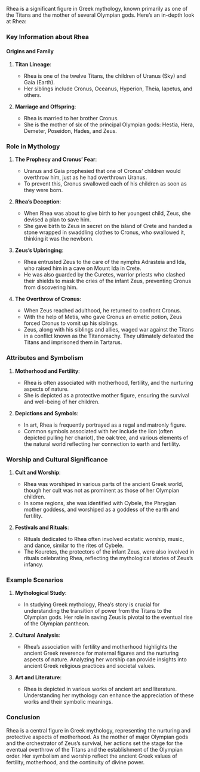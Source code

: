 Rhea is a significant figure in Greek mythology, known primarily as one of the Titans and the mother of several Olympian gods. Here’s an in-depth look at Rhea:

### Key Information about Rhea

#### Origins and Family
1. **Titan Lineage**:
   - Rhea is one of the twelve Titans, the children of Uranus (Sky) and Gaia (Earth).
   - Her siblings include Cronus, Oceanus, Hyperion, Theia, Iapetus, and others.

2. **Marriage and Offspring**:
   - Rhea is married to her brother Cronus.
   - She is the mother of six of the principal Olympian gods: Hestia, Hera, Demeter, Poseidon, Hades, and Zeus.

### Role in Mythology

1. **The Prophecy and Cronus’ Fear**:
   - Uranus and Gaia prophesied that one of Cronus’ children would overthrow him, just as he had overthrown Uranus.
   - To prevent this, Cronus swallowed each of his children as soon as they were born.

2. **Rhea’s Deception**:
   - When Rhea was about to give birth to her youngest child, Zeus, she devised a plan to save him.
   - She gave birth to Zeus in secret on the island of Crete and handed a stone wrapped in swaddling clothes to Cronus, who swallowed it, thinking it was the newborn.

3. **Zeus’s Upbringing**:
   - Rhea entrusted Zeus to the care of the nymphs Adrasteia and Ida, who raised him in a cave on Mount Ida in Crete.
   - He was also guarded by the Curetes, warrior priests who clashed their shields to mask the cries of the infant Zeus, preventing Cronus from discovering him.

4. **The Overthrow of Cronus**:
   - When Zeus reached adulthood, he returned to confront Cronus.
   - With the help of Metis, who gave Cronus an emetic potion, Zeus forced Cronus to vomit up his siblings.
   - Zeus, along with his siblings and allies, waged war against the Titans in a conflict known as the Titanomachy. They ultimately defeated the Titans and imprisoned them in Tartarus.

### Attributes and Symbolism
1. **Motherhood and Fertility**:
   - Rhea is often associated with motherhood, fertility, and the nurturing aspects of nature.
   - She is depicted as a protective mother figure, ensuring the survival and well-being of her children.

2. **Depictions and Symbols**:
   - In art, Rhea is frequently portrayed as a regal and matronly figure.
   - Common symbols associated with her include the lion (often depicted pulling her chariot), the oak tree, and various elements of the natural world reflecting her connection to earth and fertility.

### Worship and Cultural Significance
1. **Cult and Worship**:
   - Rhea was worshiped in various parts of the ancient Greek world, though her cult was not as prominent as those of her Olympian children.
   - In some regions, she was identified with Cybele, the Phrygian mother goddess, and worshiped as a goddess of the earth and fertility.

2. **Festivals and Rituals**:
   - Rituals dedicated to Rhea often involved ecstatic worship, music, and dance, similar to the rites of Cybele.
   - The Kouretes, the protectors of the infant Zeus, were also involved in rituals celebrating Rhea, reflecting the mythological stories of Zeus’s infancy.

### Example Scenarios

1. **Mythological Study**:
   - In studying Greek mythology, Rhea’s story is crucial for understanding the transition of power from the Titans to the Olympian gods. Her role in saving Zeus is pivotal to the eventual rise of the Olympian pantheon.

2. **Cultural Analysis**:
   - Rhea’s association with fertility and motherhood highlights the ancient Greek reverence for maternal figures and the nurturing aspects of nature. Analyzing her worship can provide insights into ancient Greek religious practices and societal values.

3. **Art and Literature**:
   - Rhea is depicted in various works of ancient art and literature. Understanding her mythology can enhance the appreciation of these works and their symbolic meanings.

### Conclusion

Rhea is a central figure in Greek mythology, representing the nurturing and protective aspects of motherhood. As the mother of major Olympian gods and the orchestrator of Zeus’s survival, her actions set the stage for the eventual overthrow of the Titans and the establishment of the Olympian order. Her symbolism and worship reflect the ancient Greek values of fertility, motherhood, and the continuity of divine power.

